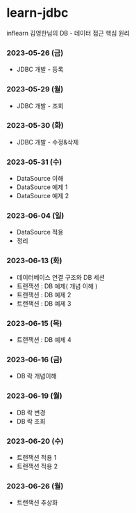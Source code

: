 # learn-jdbc
inflearn 김영한님의 DB - 데이터 접근 핵심 원리

### 2023-05-26 (금)
- JDBC 개발 - 등록

### 2023-05-29 (월)
- JDBC 개발 - 조회

### 2023-05-30 (화)
- JDBC 개발 - 수정&삭제

### 2023-05-31 (수)
- DataSource 이해
- DataSource 예제 1
- DataSource 예제 2

### 2023-06-04 (일)
- DataSource 적용
- 정리

### 2023-06-13 (화)
- 데이터베이스 연결 구조와 DB 세션
- 트랜잭션 : DB 예제( 개념 이해 )
- 트랜잭션 : DB 예제 2
- 트랜잭션 : DB 예제 3

### 2023-06-15 (목)
- 트랜잭션 : DB 예제 4

### 2023-06-16 (금)
- DB 락 개념이해

### 2023-06-19 (월)
- DB 락 변경
- DB 락 조회

### 2023-06-20 (수)
- 트랜잭션 적용 1
- 트랜잭션 적용 2

### 2023-06-26 (월)
- 트랜잭션 추상화
